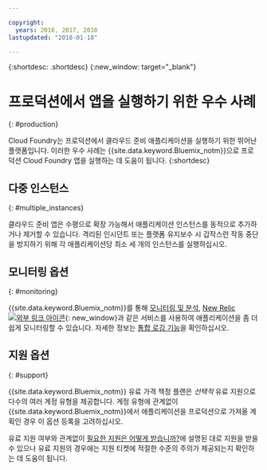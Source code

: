 ```yaml
---

copyright:
  years: 2016, 2017, 2018
lastupdated: "2018-01-18"

---
```


{:shortdesc: .shortdesc}
{:new_window: target="_blank"}

# 프로덕션에서 앱을 실행하기 위한 우수 사례
{: #production}

Cloud Foundry는 프로덕션에서 클라우드 준비 애플리케이션을 실행하기 위한 뛰어난 플랫폼입니다. 이러한 우수 사례는 {{site.data.keyword.Bluemix_notm}}으로 프로덕션 Cloud Foundry 앱을 실행하는 데 도움이 됩니다.
{:shortdesc}

## 다중 인스턴스
{: #multiple_instances}

클라우드 준비 앱은 수평으로 확장 가능해서 애플리케이션 인스턴스를 동적으로 추가하거나 제거할 수 있습니다. 격리된 인시던트 또는 플랫폼 유지보수 시 갑작스런 작동 중단을 방지하기 위해 각 애플리케이션당 최소 세 개의 인스턴스를 실행하십시오.

## 모니터링 옵션
{: #monitoring}

{{site.data.keyword.Bluemix_notm}}를 통해 [모니터링 및 분석](/docs/services/monana/index.html), [New Relic ![외부 링크 아이콘](../icons/launch-glyph.svg)](http://newrelic.com/){: new_window}과 같은 서비스를 사용하여 애플리케이션을 좀 더 쉽게 모니터링할 수 있습니다. 자세한 정보는 [통합 로깅 기능](../monitor_log/logging.html#logging_for_bluemix_apps)을 확인하십시오.

## 지원 옵션
{: #support}

{{site.data.keyword.Bluemix_notm}} 유료 가격 책정 플랜은 *선택적* 유료 지원으로 다수의 여러 계정 유형을 제공합니다.  계정 유형에 관계없이 {{site.data.keyword.Bluemix_notm}}에서 애플리케이션을 프로덕션으로 가져올 계획인 경우 이 옵션 등록을 고려하십시오.

유료 지원 여부와 관계없이 [필요한 지원은 어떻게 받습니까?](../get-support/howtogetsupport.html)에 설명된 대로 지원을 받을 수 있으나 유료 지원의 경우에는 지원 티켓에 적절한 수준의 주의가 제공되는지 확인하는 데 도움이 됩니다.
